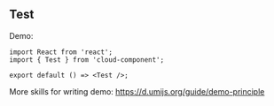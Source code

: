 ## Test

Demo:

```tsx
import React from 'react';
import { Test } from 'cloud-component';

export default () => <Test />;
```

More skills for writing demo: https://d.umijs.org/guide/demo-principle
